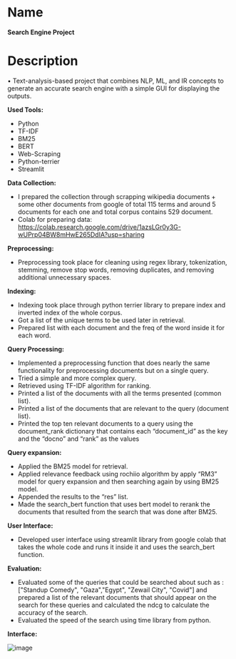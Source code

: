 Name
=======
**Search Engine Project**

Description
=======
•	Text-analysis-based project that combines NLP, ML, and IR concepts to generate an accurate search engine with a simple GUI for displaying the outputs.  
  


**Used Tools:**  
 * Python    
 * TF-IDF 
 * BM25 
 * BERT  
 * Web-Scraping 
 * Python-terrier 
 * Streamlit 

**Data Collection:**  
 * I prepared the collection through scrapping wikipedia documents + some other documents from google of total 115 terms and around 5 documents for each one and total corpus contains 529 document.
* Colab for preparing data: https://colab.research.google.com/drive/1azsLGr0y3G-wUPrp04BW8mHwE265DdIA?usp=sharing
  
**Preprocessing:**
* Preprocessing took place for cleaning using regex library, tokenization, stemming, remove stop words, removing duplicates, and removing additional unnecessary spaces.
  
 **Indexing:**
* Indexing took place through python terrier library to prepare index and inverted index of the whole corpus.
* Got a list of the unique terms to be used later in retrieval.
* Prepared list with each document and the freq of the word inside it for each word.
  
**Query Processing:**
* Implemented a preprocessing function that does nearly the same functionality for preprocessing documents but on a single query.
* Tried a simple and more complex query.
* Retrieved using TF-IDF algorithm for ranking.
* Printed a list of the documents with all the terms presented (common list).
* Printed a list of the documents that are relevant to the query (document list).
* Printed the top ten relevant documents to a query using the document_rank dictionary that contains each “document_id” as the key and the “docno” and “rank” as the values
  
**Query expansion:**
* Applied the BM25 model for retrieval.
* Applied relevance feedback using rochiio algorithm by apply “RM3” model for query expansion and then searching again by using BM25 model.
* Appended the results to the “res” list.
* Made the search_bert function that uses bert model to rerank the documents that resulted from the search that was done after BM25.
  
**User Interface:**
* Developed user interface using streamlit library from google colab that takes the whole code and runs it inside it and uses the search_bert function.
  
**Evaluation:**
* Evaluated some of the queries that could be searched about such as : ["Standup Comedy", "Gaza","Egypt", "Zewail City", "Covid"] and prepared a list of the relevant documents that should appear on the search for these queries and calculated the ndcg to calculate the accuracy of the search.
* Evaluated the speed of the search using time library from python.

**Interface:**

![image](https://github.com/17-doha/Doodle-Search-Engine/assets/65771031/86be75fb-ec64-4144-ba79-82e13c0c0b84)




